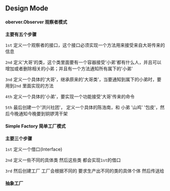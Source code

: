 ## Design Mode

#### oberver.Observer 观察者模式

**主要有五个步骤**

`1st` 定义一个观察者的接口，这个接口必须实现一个方法用来接受来自大哥传来的信息

`2nd` 定义'大哥'的类，这个类里面要有一个容器接受'小弟'都有什么人，并且可以增加或者删除相关的小弟；并且有一个方法通知所有属下的'小弟'

`3nd` 定义一个具体的'大哥'，继承原来的'大哥类'，当要通知到属下的小弟时，要用到`2nd` 里面实现的方法

`4th` 定义一个具体的'小弟'，要实现一个功能接受'大哥'传来的命令

`5th` 最后创建一个'洪兴社团'， 定义一个具体的陈浩南，和 小弟 '山鸡' '包皮'，然后今晚通知今晚要到铜锣湾干架


#### Simple Factory 简单工厂模式

**主要三个步骤**

`1st` 定义一个借口(Interface) 

`2nd` 定义一些不同的具体类 然后这些类 都会实现`1st`的借口

`3rd` 然后创建工厂 工厂会根据不同的 要求生产出不同的类的具体个体 然后传送给

#### 抽象工厂

